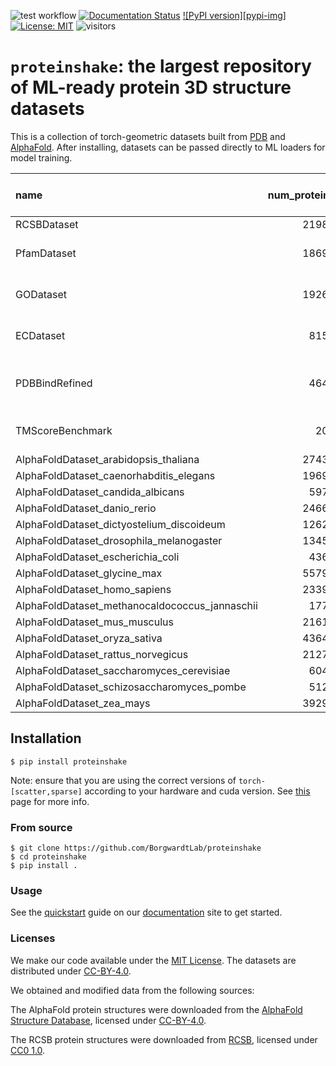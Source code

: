 [pypi-url]: https://pypi.org/project/proteinshake

![test workflow](https://github.com/BorgwardtLab/proteinshake/actions/workflows/build.yml/badge.svg)
[![Documentation Status](https://readthedocs.org/projects/proteinshake/badge/?version=latest)](https://proteinshake.readthedocs.io/en/latest/?badge=latest)
[![PyPI version][pypi-img]][pypi-url]
[![License: MIT](https://img.shields.io/badge/License-MIT-yellow.svg)](https://raw.githubusercontent.com/BorgwardtLab/proteinshake/main/LICENSE)
![visitors](https://visitor-badge.glitch.me/badge?page_id=BorgwardtLab.proteinshake)

# `proteinshake`: the largest repository of ML-ready protein 3D structure datasets

This is a collection of torch-geometric datasets built from [PDB](https://www.rcsb.org/) and [AlphaFold](https://alphafold.ebi.ac.uk/).
After installing, datasets can be passed directly to ML loaders for model training.


| name                                           |   num_proteins |   avg size (# residues) | property                                | values      | type                      |
|:-----------------------------------------------|---------------:|------------------------:|:----------------------------------------|:------------|:--------------------------|
| RCSBDataset                                    |          21989 |                 56.8898 | -                                     | -         | -                       |
| PfamDataset                                    |          18696 |                 59.4297 | Protein Family (Pfam)                   | 5215 (root) | Categorical, Hierarchical |
| GODataset                                      |          19267 |                 58.8485 | Gene Ontology (GO)                      | 101 (root)  | Categorical, Hierarchical |
| ECDataset                                      |           8150 |                 74.9618 | Enzyme Classification (`EC`)            | 2173        | Categorical               |
| PDBBindRefined                                 |           4642 |                108.806  | Small Mol. Binding Site (residue-level) | 2           | Binary                    |
| TMScoreBenchmark                               |            200 |                 49.458  | TM Score                                | [0-1]       | Real-valued, Pairwise     |
| AlphaFoldDataset_arabidopsis_thaliana          |          27434 |                 66.1312 | -                                     | -         | -                       |
| AlphaFoldDataset_caenorhabditis_elegans        |          19694 |                 65.0678 | -                                     | -         | -                       |
| AlphaFoldDataset_candida_albicans              |           5974 |                 62.782  | -                                     | -         | -                       |
| AlphaFoldDataset_danio_rerio                   |          24664 |                 75.2797 | -                                     | -         | -                       |
| AlphaFoldDataset_dictyostelium_discoideum      |          12622 |                 85.9275 | -                                     | -         | -                       |
| AlphaFoldDataset_drosophila_melanogaster       |          13458 |                 81.2947 | -                                     | -         | -                       |
| AlphaFoldDataset_escherichia_coli              |           4363 |                 51.5408 | -                                     | -         | -                       |
| AlphaFoldDataset_glycine_max                   |          55799 |                 58.0664 | -                                     | -         | -                       |
| AlphaFoldDataset_homo_sapiens                  |          23391 |                105.457  | -                                     | -         | -                       |
| AlphaFoldDataset_methanocaldococcus_jannaschii |           1773 |                 46.7467 | -                                     | -         | -                       |
| AlphaFoldDataset_mus_musculus                  |          21615 |                 83.0434 | -                                     | -         | -                       |
| AlphaFoldDataset_oryza_sativa                  |          43649 |                 44.1931 | -                                     | -         | -                       |
| AlphaFoldDataset_rattus_norvegicus             |          21272 |                 78.1547 | -                                     | -         | -                       |
| AlphaFoldDataset_saccharomyces_cerevisiae      |           6040 |                 80.0745 | -                                     | -         | -                       |
| AlphaFoldDataset_schizosaccharomyces_pombe     |           5128 |                 76.2427 | -                                     | -         | -                       |
| AlphaFoldDataset_zea_mays                      |          39299 |                 46.1618 | -                                     | -         | -                       |



## Installation


```
$ pip install proteinshake
```

Note: ensure that you are using the correct versions of `torch-[scatter,sparse]` according to your hardware and cuda version. See [this](https://pytorch-geometric.readthedocs.io/en/latest/notes/installation.html#installation-via-pip-wheels) page for more info.


### From source

```
$ git clone https://github.com/BorgwardtLab/proteinshake
$ cd proteinshake
$ pip install .
```

### Usage

See the [quickstart](https://proteinshake.readthedocs.io/en/latest/notes/quickstart.html) guide on our [documentation](https://proteinshake.readthedocs.io/en/latest/index.html) site to get started.

### Licenses

We make our code available under the [MIT License](https://github.com/BorgwardtLab/proteinshake/blob/main/LICENSE). The datasets are distributed under [CC-BY-4.0](https://creativecommons.org/licenses/by/4.0/).

We obtained and modified data from the following sources:

The AlphaFold protein structures were downloaded from the [AlphaFold Structure Database](https://alphafold.ebi.ac.uk/), licensed under [CC-BY-4.0](https://creativecommons.org/licenses/by/4.0/).

The RCSB protein structures were downloaded from [RCSB](https://www.rcsb.org/), licensed under [CC0 1.0](https://creativecommons.org/publicdomain/zero/1.0/).
